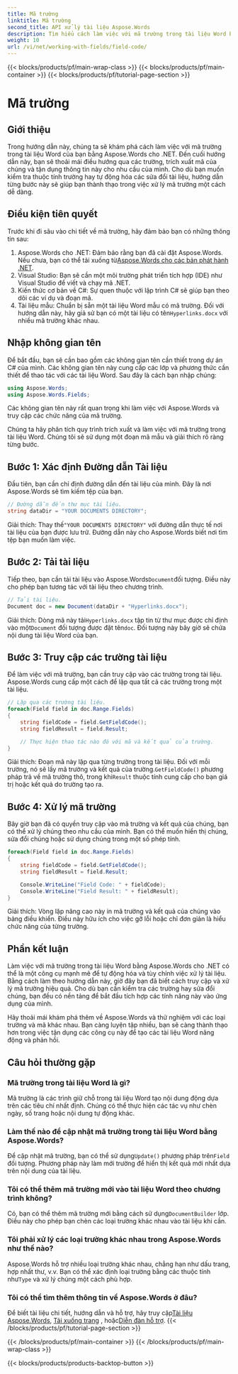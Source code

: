 ```yaml
---
title: Mã trường
linktitle: Mã trường
second_title: API xử lý tài liệu Aspose.Words
description: Tìm hiểu cách làm việc với mã trường trong tài liệu Word bằng Aspose.Words cho .NET. Hướng dẫn này bao gồm cách tải tài liệu, truy cập trường và xử lý mã trường.
weight: 10
url: /vi/net/working-with-fields/field-code/
---
```


{{< blocks/products/pf/main-wrap-class >}}
{{< blocks/products/pf/main-container >}}
{{< blocks/products/pf/tutorial-page-section >}}

# Mã trường

## Giới thiệu

Trong hướng dẫn này, chúng ta sẽ khám phá cách làm việc với mã trường trong tài liệu Word của bạn bằng Aspose.Words cho .NET. Đến cuối hướng dẫn này, bạn sẽ thoải mái điều hướng qua các trường, trích xuất mã của chúng và tận dụng thông tin này cho nhu cầu của mình. Cho dù bạn muốn kiểm tra thuộc tính trường hay tự động hóa các sửa đổi tài liệu, hướng dẫn từng bước này sẽ giúp bạn thành thạo trong việc xử lý mã trường một cách dễ dàng.

## Điều kiện tiên quyết

Trước khi đi sâu vào chi tiết về mã trường, hãy đảm bảo bạn có những thông tin sau:

1.  Aspose.Words cho .NET: Đảm bảo rằng bạn đã cài đặt Aspose.Words. Nếu chưa, bạn có thể tải xuống từ[Aspose.Words cho các bản phát hành .NET](https://releases.aspose.com/words/net/).
2. Visual Studio: Bạn sẽ cần một môi trường phát triển tích hợp (IDE) như Visual Studio để viết và chạy mã .NET.
3. Kiến thức cơ bản về C#: Sự quen thuộc với lập trình C# sẽ giúp bạn theo dõi các ví dụ và đoạn mã.
4. Tài liệu mẫu: Chuẩn bị sẵn một tài liệu Word mẫu có mã trường. Đối với hướng dẫn này, hãy giả sử bạn có một tài liệu có tên`Hyperlinks.docx` với nhiều mã trường khác nhau.

## Nhập không gian tên

Để bắt đầu, bạn sẽ cần bao gồm các không gian tên cần thiết trong dự án C# của mình. Các không gian tên này cung cấp các lớp và phương thức cần thiết để thao tác với các tài liệu Word. Sau đây là cách bạn nhập chúng:

```csharp
using Aspose.Words;
using Aspose.Words.Fields;
```

Các không gian tên này rất quan trọng khi làm việc với Aspose.Words và truy cập các chức năng của mã trường.

Chúng ta hãy phân tích quy trình trích xuất và làm việc với mã trường trong tài liệu Word. Chúng tôi sẽ sử dụng một đoạn mã mẫu và giải thích rõ ràng từng bước.

## Bước 1: Xác định Đường dẫn Tài liệu

Đầu tiên, bạn cần chỉ định đường dẫn đến tài liệu của mình. Đây là nơi Aspose.Words sẽ tìm kiếm tệp của bạn.

```csharp
// Đường dẫn đến thư mục tài liệu.
string dataDir = "YOUR DOCUMENTS DIRECTORY";
```

 Giải thích: Thay thế`"YOUR DOCUMENTS DIRECTORY"` với đường dẫn thực tế nơi tài liệu của bạn được lưu trữ. Đường dẫn này cho Aspose.Words biết nơi tìm tệp bạn muốn làm việc.

## Bước 2: Tải tài liệu

 Tiếp theo, bạn cần tải tài liệu vào Aspose.Words`Document`đối tượng. Điều này cho phép bạn tương tác với tài liệu theo chương trình.

```csharp
// Tải tài liệu.
Document doc = new Document(dataDir + "Hyperlinks.docx");
```

 Giải thích: Dòng mã này tải`Hyperlinks.docx` tập tin từ thư mục được chỉ định vào một`Document` đối tượng được đặt tên`doc`. Đối tượng này bây giờ sẽ chứa nội dung tài liệu Word của bạn.

## Bước 3: Truy cập các trường tài liệu

Để làm việc với mã trường, bạn cần truy cập vào các trường trong tài liệu. Aspose.Words cung cấp một cách để lặp qua tất cả các trường trong một tài liệu.

```csharp
// Lặp qua các trường tài liệu.
foreach(Field field in doc.Range.Fields)
{
    string fieldCode = field.GetFieldCode();
    string fieldResult = field.Result;

    // Thực hiện thao tác nào đó với mã và kết quả của trường.
}
```

 Giải thích: Đoạn mã này lặp qua từng trường trong tài liệu. Đối với mỗi trường, nó sẽ lấy mã trường và kết quả của trường.`GetFieldCode()` phương pháp trả về mã trường thô, trong khi`Result` thuộc tính cung cấp cho bạn giá trị hoặc kết quả do trường tạo ra.

## Bước 4: Xử lý mã trường

Bây giờ bạn đã có quyền truy cập vào mã trường và kết quả của chúng, bạn có thể xử lý chúng theo nhu cầu của mình. Bạn có thể muốn hiển thị chúng, sửa đổi chúng hoặc sử dụng chúng trong một số phép tính.

```csharp
foreach(Field field in doc.Range.Fields)
{
    string fieldCode = field.GetFieldCode();
    string fieldResult = field.Result;

    Console.WriteLine("Field Code: " + fieldCode);
    Console.WriteLine("Field Result: " + fieldResult);
}
```

Giải thích: Vòng lặp nâng cao này in mã trường và kết quả của chúng vào bảng điều khiển. Điều này hữu ích cho việc gỡ lỗi hoặc chỉ đơn giản là hiểu chức năng của từng trường.

## Phần kết luận

Làm việc với mã trường trong tài liệu Word bằng Aspose.Words cho .NET có thể là một công cụ mạnh mẽ để tự động hóa và tùy chỉnh việc xử lý tài liệu. Bằng cách làm theo hướng dẫn này, giờ đây bạn đã biết cách truy cập và xử lý mã trường hiệu quả. Cho dù bạn cần kiểm tra các trường hay sửa đổi chúng, bạn đều có nền tảng để bắt đầu tích hợp các tính năng này vào ứng dụng của mình.

Hãy thoải mái khám phá thêm về Aspose.Words và thử nghiệm với các loại trường và mã khác nhau. Bạn càng luyện tập nhiều, bạn sẽ càng thành thạo hơn trong việc tận dụng các công cụ này để tạo các tài liệu Word năng động và phản hồi.

## Câu hỏi thường gặp

### Mã trường trong tài liệu Word là gì?

Mã trường là các trình giữ chỗ trong tài liệu Word tạo nội dung động dựa trên các tiêu chí nhất định. Chúng có thể thực hiện các tác vụ như chèn ngày, số trang hoặc nội dung tự động khác.

### Làm thế nào để cập nhật mã trường trong tài liệu Word bằng Aspose.Words?

 Để cập nhật mã trường, bạn có thể sử dụng`Update()` phương pháp trên`Field` đối tượng. Phương pháp này làm mới trường để hiển thị kết quả mới nhất dựa trên nội dung của tài liệu.

### Tôi có thể thêm mã trường mới vào tài liệu Word theo chương trình không?

 Có, bạn có thể thêm mã trường mới bằng cách sử dụng`DocumentBuilder` lớp. Điều này cho phép bạn chèn các loại trường khác nhau vào tài liệu khi cần.

### Tôi phải xử lý các loại trường khác nhau trong Aspose.Words như thế nào?

 Aspose.Words hỗ trợ nhiều loại trường khác nhau, chẳng hạn như dấu trang, hợp nhất thư, v.v. Bạn có thể xác định loại trường bằng các thuộc tính như`Type` và xử lý chúng một cách phù hợp.

### Tôi có thể tìm thêm thông tin về Aspose.Words ở đâu?

Để biết tài liệu chi tiết, hướng dẫn và hỗ trợ, hãy truy cập[Tài liệu Aspose.Words](https://reference.aspose.com/words/net/), [Tải xuống trang](https://releases.aspose.com/words/net/) , hoặc[Diễn đàn hỗ trợ](https://forum.aspose.com/c/words/8).
{{< /blocks/products/pf/tutorial-page-section >}}

{{< /blocks/products/pf/main-container >}}
{{< /blocks/products/pf/main-wrap-class >}}

{{< blocks/products/products-backtop-button >}}

